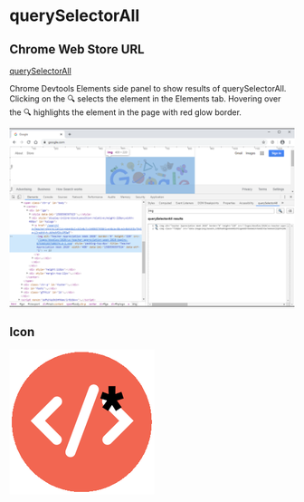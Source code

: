 # querySelectorAll

## Chrome Web Store URL

[querySelectorAll](https://chrome.google.com/webstore/detail/queryselectorall/pdlkbaojmankilmcnolgoijamiemliia?hl=en)

Chrome Devtools Elements side panel to show results of querySelectorAll. Clicking on the 🔍 selects the element in the Elements tab. Hovering over the 🔍 highlights the element in the page with red glow border.

![Devtools Elements Tab querySelectorAll side panel](icon_1280_800.png)

## Icon

![Icon](icon_128.png)

